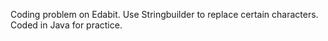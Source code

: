 Coding problem on Edabit. Use Stringbuilder to replace certain characters. Coded in Java for practice.
